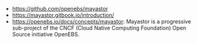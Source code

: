 - https://github.com/openebs/mayastor
- https://mayastor.gitbook.io/introduction/
- https://openebs.io/docs/concepts/mayastor: Mayastor is a progressive sub-project of the CNCF (Cloud Native Computing Foundation) Open Source initiative OpenEBS.
